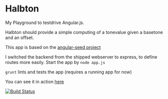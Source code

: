 # Halbton
My Playground to testdrive Angular.js.

Halbton should provide a simple computing of a tonevalue given a basetone and an offset.

This app is based on the [angular-seed project](https://github.com/angular/angular-seed/)

I switched the backend from the shipped webserver to express, to define routes more easily.
Start the app by `node app.js`

`grunt` lints and tests the app (requires a running app for now)

You can see it in action [here](http://halbton.herokuapp.com)

[![Build Status](https://travis-ci.org/holgergp/halbton.png)](https://travis-ci.org/holgergp/halbton)



